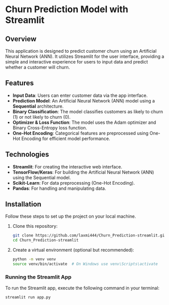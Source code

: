 # Churn Prediction Model with Streamlit

## Overview
This application is designed to predict customer churn using an Artificial Neural Network (ANN). It utilizes Streamlit for the user interface, providing a simple and interactive experience for users to input data and predict whether a customer will churn.


## Features
- **Input Data**: Users can enter customer data via the app interface.
- **Prediction Model**: An Artificial Neural Network (ANN) model using a **Sequential** architecture.
- **Binary Classification**: The model classifies customers as likely to churn (1) or not likely to churn (0).
- **Optimizer & Loss Function**: The model uses the Adam optimizer and Binary Cross-Entropy loss function.
- **One-Hot Encoding**: Categorical features are preprocessed using One-Hot Encoding for efficient model performance.

## Technologies
- **Streamlit**: For creating the interactive web interface.
- **TensorFlow/Keras**: For building the Artificial Neural Network (ANN) using the Sequential model.
- **Scikit-Learn**: For data preprocessing (One-Hot Encoding).
- **Pandas**: For handling and manipulating data.
## Installation

Follow these steps to set up the project on your local machine.

1. Clone this repository:
    ```bash
    git clone https://github.com/laxmi444/Churn_Prediction-streamlit.git
    cd Churn_Prediction-streamlit
    ```

2. Create a virtual environment (optional but recommended):
    ```bash
    python -m venv venv
    source venv/bin/activate  # On Windows use venv\Scripts\activate
    ```


### Running the Streamlit App

To run the Streamlit app, execute the following command in your terminal:
```bash
streamlit run app.py

